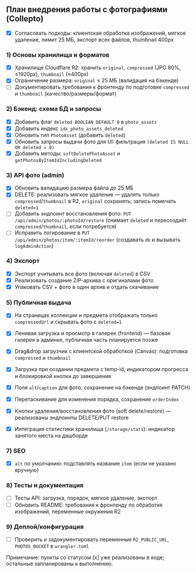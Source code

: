 ## План внедрения работы с фотографиями (Collepto)

- [x] Согласовать подходы: клиентская обработка изображений, мягкое удаление, лимит 25 МБ, экспорт всех файлов, thumbnail 400px

### 1) Основы хранилища и форматов
- [x] Хранилище Cloudflare R2: хранить `original`, `compressed` (JPG 80%, ≤1920px), `thumbnail` (≈400px)
- [x] Ограничение размера: `original` ≤ 25 МБ (валидация на бэкенде)
- [ ] Документировать требования к фронтенду по подготовке `compressed` и `thumbnail` (качество/размеры/формат)

### 2) Бэкенд: схема БД и запросы
- [x] Добавить флаг `deleted BOOLEAN DEFAULT 0` в `photo_assets`
- [x] Добавить индекс `idx_photo_assets_deleted`
- [x] Обновить тип `PhotoAsset` (добавить `deleted`)
- [x] Обновить запросы выдачи фото для UI: фильтрация `(deleted IS NULL OR deleted = 0)`
- [x] Добавить методы: `softDeletePhotoAsset` и `getPhotosByItemIdIncludingDeleted`

### 3) API фото (admin)
- [x] Обновить валидацию размера файла до 25 МБ
- [x] DELETE: реализовать мягкое удаление — удалять только `compressed`/`thumbnail` в R2, `original` сохранять; запись помечать `deleted=1`
- [ ] Добавить эндпоинт восстановления фото: `PUT /api/admin/photos/:photoId/restore` (снимает `deleted` и пересоздаёт `compressed`/`thumbnail`, если потребуется)
- [ ] Исправить логирование в `PUT /api/admin/photos/item/:itemId/reorder` (создавать `db` и вызывать `logAdminAction`) 

### 4) Экспорт
- [x] Экспорт учитывать все фото (включая `deleted`) в CSV
- [x] Реализовать создание ZIP-архива с оригиналами фото
- [x] Упаковать CSV + фото в один архив и отдать скачивание

### 5) Публичная выдача
- [x] На страницах коллекции и предмета отображать только `compressedUrl` и скрывать фото с `deleted=1`
- [x] Ленивая загрузка и просмотр в галерее (frontend) — базовая галерея в админке, публичная часть планируется позже

- [x] Drag&drop загрузчик с клиентской обработкой (Canvas): подготовка `compressed` и `thumbnail`
- [x] Загрузка при создании предмета с temp-id, индикатором прогресса и блокировкой кнопки до завершения
- [x] Поля `alt`/`caption` для фото, сохранение на бэкенде (эндпоинт PATCH)
- [x] Перетаскивание для изменения порядка, сохранение `orderIndex`
- [x] Кнопки удаления/восстановления фото (soft delete/restore) — реализованы эндпоинты DELETE/PUT restore
- [x] Интеграция статистики хранилища (`/storage/stats`): индикатор занятого места на дашборде

### 7) SEO
- [x] `alt` по умолчанию: подставлять название `item` (если не указано вручную)

### 8) Тесты и документация
- [ ] Тесты API: загрузка, порядок, мягкое удаление, экспорт
- [ ] Обновить README: требования к фронтенду по обработке изображений, переменные окружения R2

### 9) Деплой/конфигурация
- [ ] Проверить и задокументировать переменные `R2_PUBLIC_URL`, `PHOTOS_BUCKET` в `wrangler.toml`

Примечание: пункты со статусом [x] уже реализованы в коде; остальные запланированы к выполнению.


